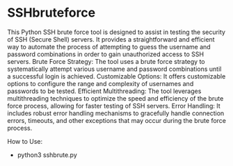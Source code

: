 # SSHbruteforce
This Python SSH brute force tool is designed to assist in testing the security of SSH (Secure Shell) servers. It provides a straightforward and efficient way to automate the process of attempting to guess the username and password combinations in order to gain unauthorized access to SSH servers.
Brute Force Strategy: The tool uses a brute force strategy to systematically attempt various username and password combinations until a successful login is achieved.
Customizable Options: It offers customizable options to configure the range and complexity of usernames and passwords to be tested.
Efficient Multithreading: The tool leverages multithreading techniques to optimize the speed and efficiency of the brute force process, allowing for faster testing of SSH servers.
Error Handling: It includes robust error handling mechanisms to gracefully handle connection errors, timeouts, and other exceptions that may occur during the brute force process.

How to Use:

- python3 sshbrute.py
